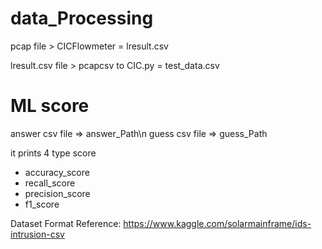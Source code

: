 # data_Processing

pcap file > CICFlowmeter
= lresult.csv

lresult.csv file > pcapcsv to CIC.py
= test_data.csv

# ML score

answer csv file => answer_Path\n
guess csv file  =>  guess_Path

it prints 4 type score
 - accuracy_score
 - recall_score
 - precision_score
 - f1_score

Dataset Format Reference:
https://www.kaggle.com/solarmainframe/ids-intrusion-csv
